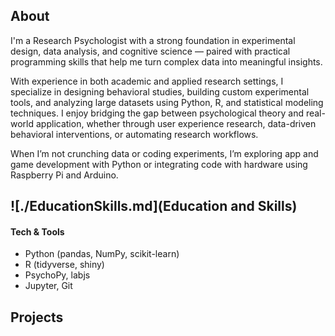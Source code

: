 ## About
I'm a Research Psychologist with a strong foundation in experimental design, data analysis, and cognitive science — paired with practical programming skills that help me turn complex data into meaningful insights.

With experience in both academic and applied research settings, I specialize in designing behavioral studies, building custom experimental tools, and analyzing large datasets using Python, R, and statistical modeling techniques. I enjoy bridging the gap between psychological theory and real-world application, whether through user experience research, data-driven behavioral interventions, or automating research workflows.

When I’m not crunching data or coding experiments, I’m exploring app and game development with Python or integrating code with hardware using Raspberry Pi and Arduino.


## ![./EducationSkills.md](Education and Skills)

#### Tech & Tools
* Python (pandas, NumPy, scikit-learn)
* R (tidyverse, shiny)
* PsychoPy, labjs
* Jupyter, Git

## Projects
